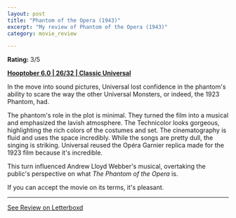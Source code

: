 ```yaml
---
layout: post
title: "Phantom of the Opera (1943)"
excerpt: "My review of Phantom of the Opera (1943)"
category: movie_review

---
```


**Rating:** 3/5

<b><a href="https://boxd.it/pPVYg/detail">Hooptober 6.0 | 26/32 | Classic Universal</a></b>

In the move into sound pictures, Universal lost confidence in the phantom's ability to scare the way the other Universal Monsters, or indeed, the 1923 Phantom, had.

The phantom's role in the plot is minimal. They turned the film into a musical and emphasized the lavish atmosphere. The Technicolor looks gorgeous, highlighting the rich colors of the costumes and set. The cinematography is fluid and uses the space incredibly. While the songs are pretty dull, the singing is striking. Universal reused the Opéra Garnier replica made for the 1923 film because it's incredible.

This turn influenced Andrew Lloyd Webber's musical, overtaking the public's perspective on what <i>The Phantom of the Opera</i> is.

If you can accept the movie on its terms, it's pleasant.

<hr>

[See Review on Letterboxd](https://boxd.it/68Pkgb)
